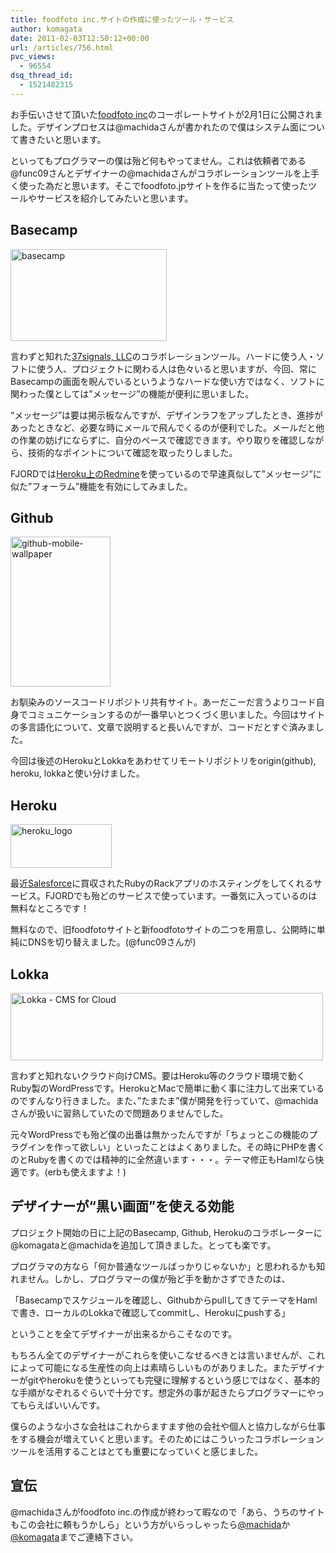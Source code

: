 ```yaml
---
title: foodfoto inc.サイトの作成に使ったツール・サービス
author: komagata
date: 2011-02-03T12:50:12+00:00
url: /articles/756.html
pvc_views:
  - 96554
dsq_thread_id:
  - 1521482315
---
```

お手伝いさせて頂いた[foodfoto inc][1]のコーポレートサイトが2月1日に公開されました。デザインプロセスは@machidaさんが書かれたので僕はシステム面について書きたいと思います。

といってもプログラマーの僕は殆ど何もやってません。これは依頼者である@func09さんとデザイナーの@machidaさんがコラボレーションツールを上手く使った為だと思います。そこでfoodfoto.jpサイトを作るに当たって使ったツールやサービスを紹介してみたいと思います。

## Basecamp

[<img src="http://farm5.static.flickr.com/4080/5412268263_622eae84d0.jpg" width="250" height="147" alt="basecamp" />][2]

言わずと知れた[37signals, LLC][3]のコラボレーションツール。ハードに使う人・ソフトに使う人、プロジェクトに関わる人は色々いると思いますが、今回、常にBasecampの画面を睨んでいるというようなハードな使い方ではなく、ソフトに関わった僕としては&#8221;メッセージ&#8221;の機能が便利に思いました。

&#8220;メッセージ&#8221;は要は掲示板なんですが、デザインラフをアップしたとき、進捗があったときなど、必要な時にメールで飛んでくるのが便利でした。メールだと他の作業の妨げにならずに、自分のペースで確認できます。やり取りを確認しながら、技術的なポイントについて確認を取ったりしました。

FJORDでは[Heroku上のRedmine][4]を使っているので早速真似して&#8221;メッセージ&#8221;に似た&#8221;フォーラム&#8221;機能を有効にしてみました。

## Github

[<img src="http://farm6.static.flickr.com/5173/5412284521_7fe22807ea_m.jpg" width="160" height="240" alt="github-mobile-wallpaper" />][5]

お馴染みのソースコードリポジトリ共有サイト。あーだこーだ言うよりコード自身でコミュニケーションするのが一番早いとつくづく思いました。今回はサイトの多言語化について、文章で説明すると長いんですが、コードだとすぐ済みました。

今回は後述のHerokuとLokkaをあわせてリモートリポジトリをorigin(github), heroku, lokkaと使い分けました。

## Heroku

[<img src="http://farm5.static.flickr.com/4082/5412906786_4a9eed3bd5_o.png" width="162" height="70" alt="heroku_logo" />][6]

最近[Salesforce][7]に買収されたRubyのRackアプリのホスティングをしてくれるサービス。FJORDでも殆どのサービスで使っています。一番気に入っているのは無料なところです！

無料なので、旧foodfotoサイトと新foodfotoサイトの二つを用意し、公開時に単純にDNSを切り替えました。(@func09さんが)

## Lokka

[<img src="http://farm6.static.flickr.com/5212/5412909542_d496b61e9f.jpg" width="500" height="108" alt="Lokka - CMS for Cloud" />][8]

言わずと知れないクラウド向けCMS。要はHeroku等のクラウド環境で動くRuby製のWordPressです。HerokuとMacで簡単に動く事に注力して出来ているのですんなり行きました。また、&#8221;たまたま&#8221;僕が開発を行っていて、@machidaさんが扱いに習熟していたので問題ありませんでした。

元々WordPressでも殆ど僕の出番は無かったんですが「ちょっとこの機能のプラグインを作って欲しい」といったことはよくありました。その時にPHPを書くのとRubyを書くのでは精神的に全然違います・・・。テーマ修正もHamlなら快適です。(erbも使えますよ！)

## デザイナーが“黒い画面”を使える効能

プロジェクト開始の日に上記のBasecamp, Github, Herokuのコラボレーターに@komagataと@machidaを追加して頂きました。とっても楽です。

プログラマの方なら「何か普通なツールばっかりじゃないか」と思われるかも知れません。しかし、プログラマーの僕が殆ど手を動かさずできたのは、

「Basecampでスケジュールを確認し、GithubからpullしてきてテーマをHamlで書き、ローカルのLokkaで確認してcommitし、Herokuにpushする」

ということを全てデザイナーが出来るからこそなのです。

もちろん全てのデザイナーがこれらを使いこなせるべきとは言いませんが、これによって可能になる生産性の向上は素晴らしいものがありました。またデザイナーがgitやherokuを使うといっても完璧に理解するという感じではなく、基本的な手順がなぞれるぐらいで十分です。想定外の事が起きたらプログラマーにやってもらえばいいんです。

僕らのような小さな会社はこれからますます他の会社や個人と協力しながら仕事をする機会が増えていくと思います。そのためにはこういったコラボレーションツールを活用することはとても重要になっていくと感じました。

## 宣伝

@machidaさんがfoodfoto inc.の作成が終わって暇なので「あら、うちのサイトもこの会社に頼もうかしら」という方がいらっしゃったら[@machida][9]か[@komagata][10]までご連絡下さい。

 [1]: http://foodfoto.jp
 [2]: http://basecamphq.com/ "basecamp by komagata, on Flickr"
 [3]: http://37signals.com/
 [4]: http://docs.komagata.org/4558
 [5]: http://github.com "github-mobile-wallpaper by komagata, on Flickr"
 [6]: http://heroku.com "heroku_logo by komagata, on Flickr"
 [7]: http://www.salesforce.com
 [8]: http://lokka.org "Lokka - CMS for Cloud by komagata, on Flickr"
 [9]: http://twitter.com/machida
 [10]: http://twitter.com/komagata
